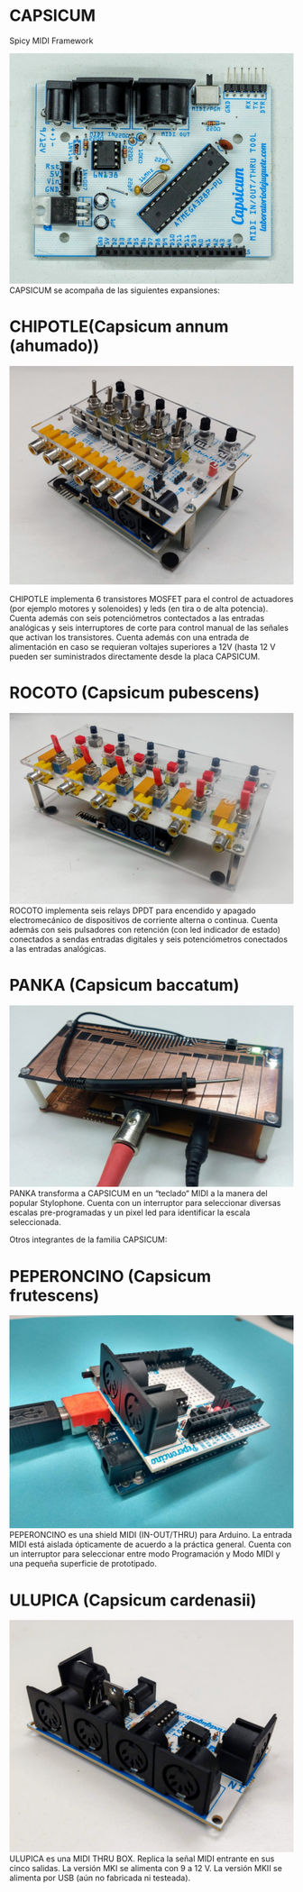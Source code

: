 # CAPSICUM
 Spicy MIDI Framework
 
 ![alt tag](https://github.com/labodejuguete/CAPSICUM/blob/master/capsicum/capsicum.JPG) CAPSICUM se acompaña de las siguientes expansiones:
 
# CHIPOTLE(Capsicum annum (ahumado))
  ![alt tag](https://github.com/labodejuguete/CAPSICUM/blob/master/chipotle/chipotle-pic3.jpg) 
  
CHIPOTLE implementa 6 transistores MOSFET para el control de actuadores (por ejemplo motores y solenoides) y leds (en tira o de alta potencia). Cuenta además con seis potenciómetros contectados a las entradas analógicas y seis interruptores de corte para control manual de las señales que activan los transistores. Cuenta además con una entrada de alimentación en caso se requieran voltajes superiores a 12V (hasta 12 V pueden ser suministrados directamente desde la placa CAPSICUM.

# ROCOTO (Capsicum pubescens)
  ![alt tag](https://github.com/labodejuguete/CAPSICUM/blob/master/rocoto/rocoto.jpg)
 ROCOTO implementa seis relays DPDT para encendido y apagado electromecánico de dispositivos de corriente alterna o continua. Cuenta además con seis pulsadores con retención (con led indicador de estado) conectados a sendas entradas digitales y seis potenciómetros conectados a las entradas analógicas.
# PANKA (Capsicum baccatum)
  ![alt tag](https://github.com/labodejuguete/CAPSICUM/blob/master/panka/panka-pic1.jpg)
 PANKA transforma a CAPSICUM en un “teclado“ MIDI a la manera del popular Stylophone. Cuenta con un interruptor para seleccionar diversas escalas pre-programadas y un pixel led para identificar la escala seleccionada. 
 
 Otros integrantes de la familia CAPSICUM:
# PEPERONCINO (Capsicum frutescens)
  ![alt tag](https://github.com/labodejuguete/CAPSICUM/blob/master/peperoncino/peperoncinoA.jpg)
 PEPERONCINO es una shield MIDI (IN-OUT/THRU) para Arduino. La entrada MIDI está aislada ópticamente de acuerdo a la práctica general. Cuenta con un interruptor para seleccionar entre modo Programación y Modo MIDI y una pequeña superficie de prototipado.
# ULUPICA (Capsicum cardenasii)
  ![alt tag](https://github.com/labodejuguete/CAPSICUM/blob/master/ulupica/ulupica-pic0.jpg)
 ULUPICA es una MIDI THRU BOX. Replica la señal MIDI entrante en sus cinco salidas. La versión MKI se alimenta con 9 a 12 V. La versión MKII se alimenta por USB (aún no fabricada ni testeada).
 
 
 
 

